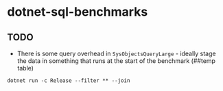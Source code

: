 # dotnet-sql-benchmarks

## TODO
- There is some query overhead in `SysObjectsQueryLarge` - ideally stage the data in something that runs at the start of the benchmark (##temp table)

```shell
dotnet run -c Release --filter ** --join
```